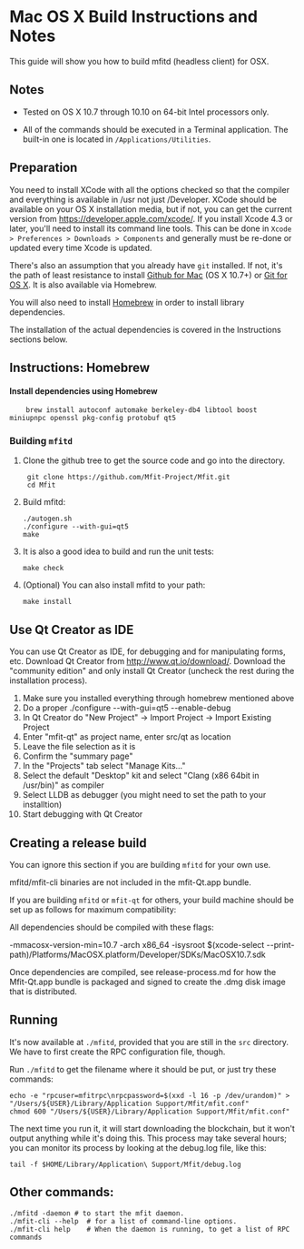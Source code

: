 Mac OS X Build Instructions and Notes
====================================
This guide will show you how to build mfitd (headless client) for OSX.

Notes
-----

* Tested on OS X 10.7 through 10.10 on 64-bit Intel processors only.

* All of the commands should be executed in a Terminal application. The
built-in one is located in `/Applications/Utilities`.

Preparation
-----------

You need to install XCode with all the options checked so that the compiler
and everything is available in /usr not just /Developer. XCode should be
available on your OS X installation media, but if not, you can get the
current version from https://developer.apple.com/xcode/. If you install
Xcode 4.3 or later, you'll need to install its command line tools. This can
be done in `Xcode > Preferences > Downloads > Components` and generally must
be re-done or updated every time Xcode is updated.

There's also an assumption that you already have `git` installed. If
not, it's the path of least resistance to install [Github for Mac](https://mac.github.com/)
(OS X 10.7+) or
[Git for OS X](https://code.google.com/p/git-osx-installer/). It is also
available via Homebrew.

You will also need to install [Homebrew](http://brew.sh) in order to install library
dependencies.

The installation of the actual dependencies is covered in the Instructions
sections below.

Instructions: Homebrew
----------------------

#### Install dependencies using Homebrew

        brew install autoconf automake berkeley-db4 libtool boost miniupnpc openssl pkg-config protobuf qt5

### Building `mfitd`

1. Clone the github tree to get the source code and go into the directory.

        git clone https://github.com/Mfit-Project/Mfit.git
        cd Mfit

2.  Build mfitd:

        ./autogen.sh
        ./configure --with-gui=qt5
        make

3.  It is also a good idea to build and run the unit tests:

        make check

4.  (Optional) You can also install mfitd to your path:

        make install

Use Qt Creator as IDE
------------------------
You can use Qt Creator as IDE, for debugging and for manipulating forms, etc.
Download Qt Creator from http://www.qt.io/download/. Download the "community edition" and only install Qt Creator (uncheck the rest during the installation process).

1. Make sure you installed everything through homebrew mentioned above
2. Do a proper ./configure --with-gui=qt5 --enable-debug
3. In Qt Creator do "New Project" -> Import Project -> Import Existing Project
4. Enter "mfit-qt" as project name, enter src/qt as location
5. Leave the file selection as it is
6. Confirm the "summary page"
7. In the "Projects" tab select "Manage Kits..."
8. Select the default "Desktop" kit and select "Clang (x86 64bit in /usr/bin)" as compiler
9. Select LLDB as debugger (you might need to set the path to your installtion)
10. Start debugging with Qt Creator

Creating a release build
------------------------
You can ignore this section if you are building `mfitd` for your own use.

mfitd/mfit-cli binaries are not included in the mfit-Qt.app bundle.

If you are building `mfitd` or `mfit-qt` for others, your build machine should be set up
as follows for maximum compatibility:

All dependencies should be compiled with these flags:

 -mmacosx-version-min=10.7
 -arch x86_64
 -isysroot $(xcode-select --print-path)/Platforms/MacOSX.platform/Developer/SDKs/MacOSX10.7.sdk

Once dependencies are compiled, see release-process.md for how the Mfit-Qt.app
bundle is packaged and signed to create the .dmg disk image that is distributed.

Running
-------

It's now available at `./mfitd`, provided that you are still in the `src`
directory. We have to first create the RPC configuration file, though.

Run `./mfitd` to get the filename where it should be put, or just try these
commands:

    echo -e "rpcuser=mfitrpc\nrpcpassword=$(xxd -l 16 -p /dev/urandom)" > "/Users/${USER}/Library/Application Support/Mfit/mfit.conf"
    chmod 600 "/Users/${USER}/Library/Application Support/Mfit/mfit.conf"

The next time you run it, it will start downloading the blockchain, but it won't
output anything while it's doing this. This process may take several hours;
you can monitor its process by looking at the debug.log file, like this:

    tail -f $HOME/Library/Application\ Support/Mfit/debug.log

Other commands:
-------

    ./mfitd -daemon # to start the mfit daemon.
    ./mfit-cli --help  # for a list of command-line options.
    ./mfit-cli help    # When the daemon is running, to get a list of RPC commands
